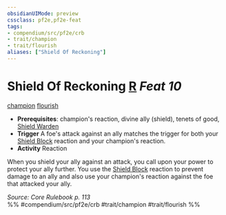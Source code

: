 ```yaml
---
obsidianUIMode: preview
cssclass: pf2e,pf2e-feat
tags:
- compendium/src/pf2e/crb
- trait/champion
- trait/flourish
aliases: ["Shield Of Reckoning"]
---
```

# Shield Of Reckoning  [R](rules/core-rulebook/chapter-9-playing-the-game.md#Actions "Reaction") *Feat 10*  
[champion](rules/traits/champion.md)  [flourish](rules/traits/flourish.md)  

- **Prerequisites**: champion's reaction, divine ally (shield), tenets of good, [Shield Warden](compendium/feats/shield-warden-champion.md)
- **Trigger** A foe's attack against an ally matches the trigger for both your [Shield Block](compendium/feats/shield-block.md) reaction and your champion's reaction.
- **Activity** Reaction

When you shield your ally against an attack, you call upon your power to protect your ally further. You use the [Shield Block](compendium/feats/shield-block.md) reaction to prevent damage to an ally and also use your champion's reaction against the foe that attacked your ally.

*Source: Core Rulebook p. 113*  
%% #compendium/src/pf2e/crb #trait/champion #trait/flourish %%